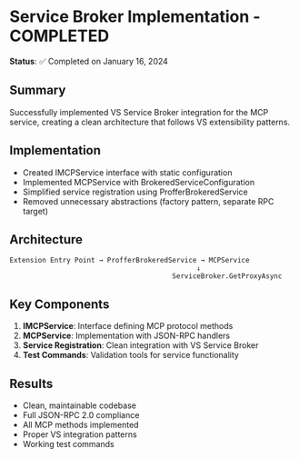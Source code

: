 # Service Broker Implementation - COMPLETED

**Status**: ✅ Completed on January 16, 2024

## Summary

Successfully implemented VS Service Broker integration for the MCP service, creating a clean architecture that follows VS extensibility patterns.

## Implementation

- Created IMCPService interface with static configuration
- Implemented MCPService with BrokeredServiceConfiguration
- Simplified service registration using ProfferBrokeredService
- Removed unnecessary abstractions (factory pattern, separate RPC target)

## Architecture

```
Extension Entry Point → ProfferBrokeredService → MCPService
                                              ↓
                                        ServiceBroker.GetProxyAsync
```

## Key Components

1. **IMCPService**: Interface defining MCP protocol methods
2. **MCPService**: Implementation with JSON-RPC handlers
3. **Service Registration**: Clean integration with VS Service Broker
4. **Test Commands**: Validation tools for service functionality

## Results

- Clean, maintainable codebase
- Full JSON-RPC 2.0 compliance
- All MCP methods implemented
- Proper VS integration patterns
- Working test commands